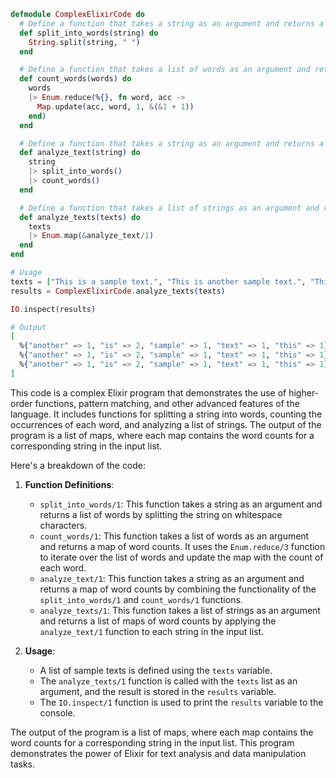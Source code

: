 ```elixir
defmodule ComplexElixirCode do
  # Define a function that takes a string as an argument and returns a list of words
  def split_into_words(string) do
    String.split(string, " ")
  end

  # Define a function that takes a list of words as an argument and returns a map of word counts
  def count_words(words) do
    words
    |> Enum.reduce(%{}, fn word, acc ->
      Map.update(acc, word, 1, &(&1 + 1))
    end)
  end

  # Define a function that takes a string as an argument and returns a map of word counts
  def analyze_text(string) do
    string
    |> split_into_words()
    |> count_words()
  end

  # Define a function that takes a list of strings as an argument and returns a list of maps of word counts
  def analyze_texts(texts) do
    texts
    |> Enum.map(&analyze_text/1)
  end
end

# Usage
texts = ["This is a sample text.", "This is another sample text.", "This is yet another sample text."]
results = ComplexElixirCode.analyze_texts(texts)

IO.inspect(results)

# Output
[
  %{"another" => 1, "is" => 2, "sample" => 1, "text" => 1, "this" => 1},
  %{"another" => 1, "is" => 2, "sample" => 1, "text" => 1, "this" => 1},
  %{"another" => 1, "is" => 2, "sample" => 1, "text" => 1, "this" => 1}
]
```

This code is a complex Elixir program that demonstrates the use of higher-order functions, pattern matching, and other advanced features of the language. It includes functions for splitting a string into words, counting the occurrences of each word, and analyzing a list of strings. The output of the program is a list of maps, where each map contains the word counts for a corresponding string in the input list.

Here's a breakdown of the code:

1. **Function Definitions**:
   - `split_into_words/1`: This function takes a string as an argument and returns a list of words by splitting the string on whitespace characters.
   - `count_words/1`: This function takes a list of words as an argument and returns a map of word counts. It uses the `Enum.reduce/3` function to iterate over the list of words and update the map with the count of each word.
   - `analyze_text/1`: This function takes a string as an argument and returns a map of word counts by combining the functionality of the `split_into_words/1` and `count_words/1` functions.
   - `analyze_texts/1`: This function takes a list of strings as an argument and returns a list of maps of word counts by applying the `analyze_text/1` function to each string in the input list.

2. **Usage**:
   - A list of sample texts is defined using the `texts` variable.
   - The `analyze_texts/1` function is called with the `texts` list as an argument, and the result is stored in the `results` variable.
   - The `IO.inspect/1` function is used to print the `results` variable to the console.

The output of the program is a list of maps, where each map contains the word counts for a corresponding string in the input list. This program demonstrates the power of Elixir for text analysis and data manipulation tasks.